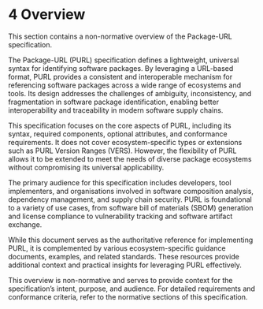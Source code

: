 # 4 Overview

This section contains a non-normative overview of the Package-URL
specification.

The Package-URL (PURL) specification defines a lightweight, universal syntax
for identifying software packages. By leveraging a URL-based format, PURL
provides a consistent and interoperable mechanism for referencing software
packages across a wide range of ecosystems and tools. Its design addresses
the challenges of ambiguity, inconsistency, and fragmentation in software
package identification, enabling better interoperability and traceability in
modern software supply chains.

This specification focuses on the core aspects of PURL, including its syntax,
required components, optional attributes, and conformance requirements. It
does not cover ecosystem-specific types or extensions such as PURL Version
Ranges (VERS). However, the flexibility of PURL allows it to be extended to
meet the needs of diverse package ecosystems without compromising its
universal applicability.

The primary audience for this specification includes developers,
tool implementers, and organisations involved in software composition
analysis, dependency management, and supply chain security. PURL is
foundational to a variety of use cases, from software bill of materials
(SBOM) generation and license compliance to vulnerability tracking and
software artifact exchange.

While this document serves as the authoritative reference for implementing
PURL, it is complemented by various ecosystem-specific guidance documents,
examples, and related standards. These resources provide additional context
and practical insights for leveraging PURL effectively.

This overview is non-normative and serves to provide context for the
specification’s intent, purpose, and audience. For detailed requirements and
conformance criteria, refer to the normative sections of this specification.

